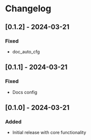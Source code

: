 # Changelog

## [0.1.2] - 2024-03-21

### Fixed

- doc_auto_cfg

## [0.1.1] - 2024-03-21

### Fixed

- Docs config

## [0.1.0] - 2024-03-21

### Added

- Initial release with core functionality
